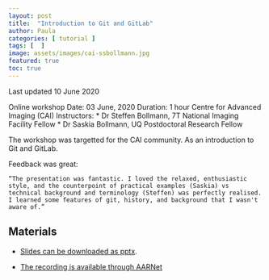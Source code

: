 ```yaml
---
layout: post
title:  "Introduction to Git and GitLab"
author: Paula
categories: [ tutorial ]
tags: [  ]
image: assets/images/cai-ssbollmann.jpg
featured: true
toc: true
---
```


Last updated 10 June 2020

Online workshop
Date: 03 June, 2020
Duration: 1 hour
Centre for Advanced Imaging (CAI)
Instructors:
    * Dr Steffen Bollmann, 7T National Imaging Facility Fellow
    * Dr Saskia Bollmann, UQ Postdoctoral Research Fellow

The workshop was targetted for the CAI community. As an introduction to Git and GitLab.

Feedback was great:

    “The presentation was fantastic. I loved the relaxed, enthusiastic style, and the counterpoint of practical examples (Saskia) vs technical background and terminology (Steffen) was perfectly realised. I learned some features of git, history, and background that I wasn't aware of.”

## Materials

* [Slides can be downloaded as pptx](_posts\2020UQ\CAIGit\CAI-gitlab.pptx).

* [The recording is available through AARNet](https://uqz.zoom.us/rec/share/yugqJo7wq29ORs_0yxDUZ_4qIY3Eaaa81igY-vEOn00gVaJSsKW5ipTf-9PlBKCq)

